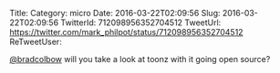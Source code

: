 Title: 
Category: micro
Date: 2016-03-22T02:09:56
Slug: 2016-03-22T02:09:56
TwitterId: 712098956352704512
TweetUrl: https://twitter.com/mark_philpot/status/712098956352704512
ReTweetUser: 

[@bradcolbow](https://twitter.com/bradcolbow) will you take a look at toonz with it going open source?